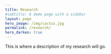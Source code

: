 ```yaml
---
title: Research
#subtitle: A demo page with a sidebar
layout: page
hero_image: /img/cactus.jpg
permalink: /research/
hero_darken: true
---
```


This is where a description of my research will go.
